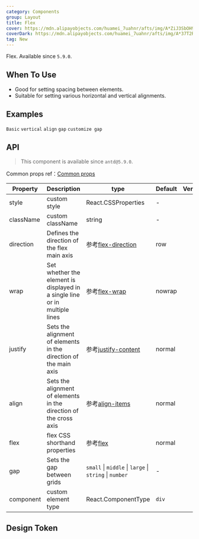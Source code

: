 ```yaml
---
category: Components
group: Layout
title: Flex
cover: https://mdn.alipayobjects.com/huamei_7uahnr/afts/img/A*ZiJ3SbOH9SUAAAAAAAAAAAAADrJ8AQ/original
coverDark: https://mdn.alipayobjects.com/huamei_7uahnr/afts/img/A*37T2R6O9oi0AAAAAAAAAAAAADrJ8AQ/original
tag: New
---
```


Flex. Available since `5.9.0`.

## When To Use

- Good for setting spacing between elements.
- Suitable for setting various horizontal and vertical alignments.

## Examples

<!-- prettier-ignore -->
<code src="./demo/basic.tsx">Basic</code>
<code src="./demo/vertical.tsx">vertical</code>
<code src="./demo/align.tsx">align</code>
<code src="./demo/gap.tsx">gap</code>
<code src="./demo/gap-customize.tsx">customize gap</code>

## API

> This component is available since `antd@5.9.0`.

Common props ref：[Common props](/docs/react/common-props)

| Property | Description | type | Default | Version |
| --- | --- | --- | --- | --- |
| style | custom style | React.CSSProperties | - |  |
| className | custom className | string | - |  |
| direction | Defines the direction of the flex main axis | 参考[flex-direction](https://developer.mozilla.org/en-US/docs/Web/CSS/flex-direction) | row |  |
| wrap | Set whether the element is displayed in a single line or in multiple lines | 参考[flex-wrap](https://developer.mozilla.org/en-US/docs/Web/CSS/flex-wrap) | nowrap |  |
| justify | Sets the alignment of elements in the direction of the main axis | 参考[justify-content](https://developer.mozilla.org/en-US/docs/Web/CSS/justify-content) | normal |  |
| align | Sets the alignment of elements in the direction of the cross axis | 参考[align-items](https://developer.mozilla.org/en-US/docs/Web/CSS/align-items) | normal |  |
| flex | flex CSS shorthand properties | 参考[flex](https://developer.mozilla.org/en-US/docs/Web/CSS/flex) | normal |  |
| gap | Sets the gap between grids | `small` \| `middle` \| `large` \| `string` \| `number` | - |  |
| component | custom element type | React.ComponentType | `div` |  |

## Design Token

<ComponentTokenTable component="Flex"></ComponentTokenTable>
